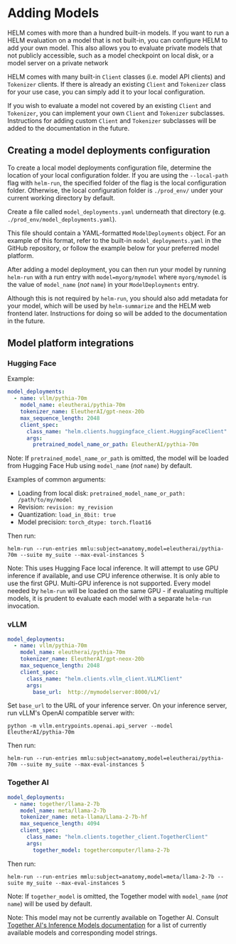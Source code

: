 # Adding Models

HELM comes with more than a hundred built-in models. If you want to run a HELM evaluation on a model that is not built-in, you can configure HELM to add your own model. This also allows you to evaluate private models that not publicly accessible, such as a model checkpoint on local disk, or a model server on a private network

HELM comes with many built-in `Client` classes (i.e. model API clients) and `Tokenizer` clients. If there is already an existing `Client` and `Tokenizer` class for your use case, you can simply add it to your local configuration.

If you wish to evaluate a model not covered by an existing `Client` and `Tokenizer`, you can implement your own `Client` and `Tokenizer` subclasses. Instructions for adding custom `Client` and `Tokenizer` subclasses will be added to the documentation in the future.

## Creating a model deployments configuration

To create a local model deployments configuration file, determine the location of your local configuration folder. If you are using the `--local-path` flag with `helm-run`, the specified folder of the flag is the local configuration folder. Otherwise, the local configuration folder is `./prod_env/` under your current working directory by default.

Create a file called `model_deployments.yaml` underneath that directory (e.g. `./prod_env/model_deployments.yaml`).

This file should contain a YAML-formatted `ModelDeployments` object. For an example of this format, refer to the built-in `model_deployments.yaml` in the GitHub repository, or follow the example below for your preferred model platform.

After adding a model deployment, you can then run your model by running `helm-run` with a run entry with `model=myorg/mymodel` where `myorg/mymodel` is the value of `model_name` (_not_ `name`) in your `ModelDeployments` entry.

Although this is not required by `helm-run`, you should also add metadata for your model, which will be used by `helm-summarize` and the HELM web frontend later. Instructions for doing so will be added to the documentation in the future.

## Model platform integrations

### Hugging Face

Example:

```yaml
model_deployments:
  - name: vllm/pythia-70m
    model_name: eleutherai/pythia-70m
    tokenizer_name: EleutherAI/gpt-neox-20b
    max_sequence_length: 2048
    client_spec:
      class_name: "helm.clients.huggingface_client.HuggingFaceClient"
      args:
        pretrained_model_name_or_path: EleutherAI/pythia-70m
```

Note: If `pretrained_model_name_or_path` is omitted, the model will be loaded from Hugging Face Hub using `model_name` (_not_ `name`) by default.

Examples of common arguments:

- Loading from local disk: `pretrained_model_name_or_path: /path/to/my/model`
- Revision: `revision: my_revision`
- Quantization: `load_in_8bit: true`
- Model precision: `torch_dtype: torch.float16`

Then run:

```
helm-run --run-entries mmlu:subject=anatomy,model=eleutherai/pythia-70m --suite my_suite --max-eval-instances 5
```

Note: This uses Hugging Face local inference. It will attempt to use GPU inference if available, and use CPU inference otherwise. It is only able to use the first GPU. Multi-GPU inference is not supported. Every model needed by `helm-run` will be loaded on the same GPU - if evaluating multiple models, it is prudent to evaluate each model with a separate `helm-run` invocation.

### vLLM

```yaml
model_deployments:
  - name: vllm/pythia-70m
    model_name: eleutherai/pythia-70m
    tokenizer_name: EleutherAI/gpt-neox-20b
    max_sequence_length: 2048
    client_spec:
      class_name: "helm.clients.vllm_client.VLLMClient"
      args:
        base_url:  http://mymodelserver:8000/v1/
```

Set `base_url` to the URL of your inference server. On your inference server, run vLLM's OpenAI compatible server with:

```
python -m vllm.entrypoints.openai.api_server --model EleutherAI/pythia-70m
```

Then run:

```
helm-run --run-entries mmlu:subject=anatomy,model=eleutherai/pythia-70m --suite my_suite --max-eval-instances 5
```

### Together AI

```yaml
model_deployments:
  - name: together/llama-2-7b
    model_name: meta/llama-2-7b
    tokenizer_name: meta-llama/Llama-2-7b-hf
    max_sequence_length: 4094
    client_spec:
      class_name: "helm.clients.together_client.TogetherClient"
      args:
        together_model: togethercomputer/llama-2-7b
```

Then run:

```
helm-run --run-entries mmlu:subject=anatomy,model=meta/llama-2-7b --suite my_suite --max-eval-instances 5
```

Note: If `together_model` is omitted, the Together model with `model_name` (_not_ `name`) will be used by default.

Note: This model may not be currently available on Together AI. Consult [Together AI's Inference Models documentation](https://docs.together.ai/docs/inference-models) for a list of currently available models and corresponding model strings.
